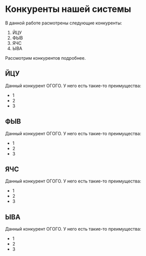 ﻿# Конкуренты нашей системы
В данной работе расмотрены следующие конкуренты:
1. ЙЦУ
2. ФЫВ
3. ЯЧС
4. ЫВА

Рассмотрим конкурентов подробнее.

## ЙЦУ
Данный конкурент ОГОГО. У него есть такие-то преимущества:
* 1
* 2
* 3
## ФЫВ
Данный конкурент ОГОГО. У него есть такие-то преимущества:
* 1
* 2
* 3

## ЯЧС
Данный конкурент ОГОГО. У него есть такие-то преимущества:
* 1
* 2
* 3

## ЫВА
Данный конкурент ОГОГО. У него есть такие-то преимущества:
* 1
* 2
* 3